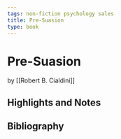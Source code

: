 ```yaml
---
tags: non-fiction psychology sales
title: Pre-Suasion
type: book
---
```


# Pre-Suasion
by [[Robert B. Cialdini]]

## Highlights and Notes

## Bibliography